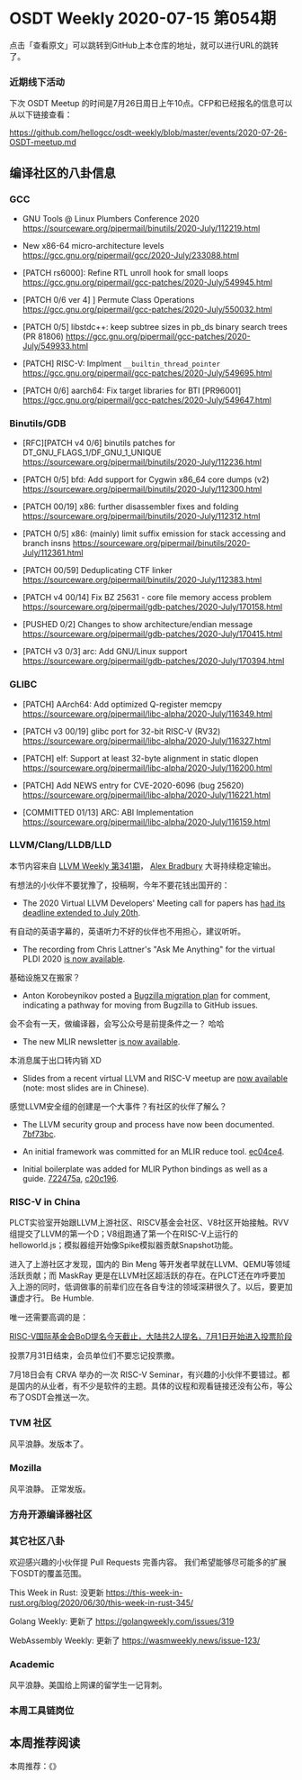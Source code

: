 # OSDT Weekly 2020-07-15 第054期

点击「查看原文」可以跳转到GitHub上本仓库的地址，就可以进行URL的跳转了。

### 近期线下活动

下次 OSDT Meetup 的时间是7月26日周日上午10点。CFP和已经报名的信息可以从以下链接查看：

https://github.com/hellogcc/osdt-weekly/blob/master/events/2020-07-26-OSDT-meetup.md

## 编译社区的八卦信息

### GCC

- GNU Tools @ Linux Plumbers Conference 2020
  https://sourceware.org/pipermail/binutils/2020-July/112219.html  

- New x86-64 micro-architecture levels
  https://gcc.gnu.org/pipermail/gcc/2020-July/233088.html

- [PATCH rs6000]: Refine RTL unroll hook for small loops
  https://gcc.gnu.org/pipermail/gcc-patches/2020-July/549945.html

- [PATCH 0/6 ver 4] ] Permute Class Operations
  https://gcc.gnu.org/pipermail/gcc-patches/2020-July/550032.html

- [PATCH 0/5] libstdc++: keep subtree sizes in pb_ds binary search trees (PR 81806)
  https://gcc.gnu.org/pipermail/gcc-patches/2020-July/549933.html

- [PATCH] RISC-V: Implment `__builtin_thread_pointer`
  https://gcc.gnu.org/pipermail/gcc-patches/2020-July/549695.html

- [PATCH 0/6] aarch64: Fix target libraries for BTI [PR96001]
  https://gcc.gnu.org/pipermail/gcc-patches/2020-July/549647.html


### Binutils/GDB

- [RFC][PATCH v4 0/6] binutils patches for DT_GNU_FLAGS_1/DF_GNU_1_UNIQUE
  https://sourceware.org/pipermail/binutils/2020-July/112236.html

- [PATCH 0/5] bfd: Add support for Cygwin x86_64 core dumps (v2)
  https://sourceware.org/pipermail/binutils/2020-July/112300.html

- [PATCH 00/19] x86: further disassembler fixes and folding
  https://sourceware.org/pipermail/binutils/2020-July/112312.html

- [PATCH 0/5] x86: (mainly) limit suffix emission for stack accessing and branch insns
  https://sourceware.org/pipermail/binutils/2020-July/112361.html

- [PATCH 00/59] Deduplicating CTF linker
  https://sourceware.org/pipermail/binutils/2020-July/112383.html

- [PATCH v4 00/14] Fix BZ 25631 - core file memory access problem
  https://sourceware.org/pipermail/gdb-patches/2020-July/170158.html

- [PUSHED 0/2] Changes to show architecture/endian message
  https://sourceware.org/pipermail/gdb-patches/2020-July/170415.html

- [PATCH v3 0/3] arc: Add GNU/Linux support
  https://sourceware.org/pipermail/gdb-patches/2020-July/170394.html

### GLIBC

- [PATCH] AArch64: Add optimized Q-register memcpy
  https://sourceware.org/pipermail/libc-alpha/2020-July/116349.html  

- [PATCH v3 00/19] glibc port for 32-bit RISC-V (RV32)
  https://sourceware.org/pipermail/libc-alpha/2020-July/116327.html

- [PATCH] elf: Support at least 32-byte alignment in static dlopen
  https://sourceware.org/pipermail/libc-alpha/2020-July/116200.html

- [PATCH] Add NEWS entry for CVE-2020-6096 (bug 25620)
  https://sourceware.org/pipermail/libc-alpha/2020-July/116221.html

- [COMMITTED 01/13] ARC: ABI Implementation
  https://sourceware.org/pipermail/libc-alpha/2020-July/116159.html

### LLVM/Clang/LLDB/LLD

本节内容来自 [LLVM Weekly 第341期](http://llvmweekly.org/issue/341)，
[Alex Bradbury](https://www.linkedin.com/in/alex-bradbury/) 大哥持续稳定输出。

有想法的小伙伴不要犹豫了，投稿啊，今年不要花钱出国开的：

* The 2020 Virtual LLVM Developers' Meeting call for papers has [had its deadline extended to July 20th](http://lists.llvm.org/pipermail/llvm-dev/2020-July/143333.html).

有自动的英语字幕的，英语听力不好的伙伴也不用担心，建议听听。

* The recording from Chris Lattner's "Ask Me Anything" for the virtual PLDI 2020 [is now available](https://www.youtube.com/watch?v=QeG9bdkc3Lk).


基础设施又在搬家？

* Anton Korobeynikov posted a [Bugzilla migration plan](http://lists.llvm.org/pipermail/llvm-dev/2020-July/143274.html) for comment, indicating a pathway for moving from Bugzilla to GitHub issues.

会不会有一天，做编译器，会写公众号是前提条件之一？ 哈哈

* The new MLIR newsletter [is now available](https://llvm.discourse.group/t/mlir-news-11th-edition-7-11-2020/1326).

本消息属于出口转内销 XD

* Slides from a recent virtual LLVM and RISC-V meetup are [now available](http://lists.llvm.org/pipermail/llvm-dev/2020-July/143125.html) (note: most slides are in Chinese).

感觉LLVM安全组的创建是一个大事件？有社区的伙伴了解么？

* The LLVM security group and process have now been documented.
[7bf73bc](https://reviews.llvm.org/rG7bf73bcf6d9).

* An initial framework was committed for an MLIR reduce tool.
[ec04ce4](https://reviews.llvm.org/rGec04ce46235).

* Initial boilerplate was added for MLIR Python bindings as well as a guide.
[722475a](https://reviews.llvm.org/rG722475a3756),
[c20c196](https://reviews.llvm.org/rGc20c1960c15).


### RISC-V in China

PLCT实验室开始跟LLVM上游社区、RISCV基金会社区、V8社区开始接触。RVV组提交了LLVM的第一个D；V8组跑通了第一个在RISC-V上运行的 helloworld.js；模拟器组开始像Spike模拟器贡献Snapshot功能。

进入了上游社区才发现，国内的 Bin Meng 等开发者早就在LLVM、QEMU等领域活跃贡献；而 MaskRay 更是在LLVM社区超活跃的存在。在PLCT还在咋呼要加入上游的同时，低调做事的前辈们应在各自专注的领域深耕很久了。以后，要更加谦虚才行。 Be Humble.

唯一还需要高调的是：

[RISC-V国际基金会BoD提名今天截止，大陆共2人提名，7月1日开始进入投票阶段](https://mp.weixin.qq.com/s/qsawMD3zOKorQ4DlY2mvAA)

投票7月31日结束，会员单位们不要忘记投票撒。

7月18日会有 CRVA 举办的一次 RISC-V Seminar，有兴趣的小伙伴不要错过。都是国内的从业者，有不少是软件的主题。具体的议程和观看链接还没有公布，等公布了OSDT会推送一次。

### TVM 社区

风平浪静。发版本了。

### Mozilla

风平浪静。
正常发版。

### 方舟开源编译器社区


### 其它社区八卦

欢迎感兴趣的小伙伴提 Pull Requests 完善内容。
我们希望能够尽可能多的扩展下OSDT的覆盖范围。

This Week in Rust: 没更新
https://this-week-in-rust.org/blog/2020/06/30/this-week-in-rust-345/

Golang Weekly: 更新了
https://golangweekly.com/issues/319

WebAssembly Weekly: 更新了
https://wasmweekly.news/issue-123/

### Academic

风平浪静。美国给上网课的留学生一记背刺。

### 本周工具链岗位


## 本周推荐阅读

本周推荐：《》
